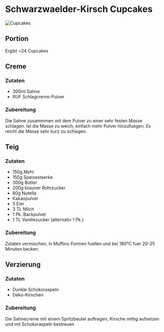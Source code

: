 # Schwarzwaelder-Kirsch Cupcakes

![Cupcakes](https://raw.github.com/lociii/rezepte/master/images/cupcakes/schwarzwaelder-kirsch.jpg)

## Portion
Ergibt ~24 Cupcakes

## Creme
### Zutaten
* 300ml Sahne
* RUF Schlagcreme-Pulver

### Zubereitung
Die Sahne zusammmen mit dem Pulver zu einer sehr festen Masse schlagen. Ist die Masse zu weich, einfach mehr Pulver hinzufuegen. Es reicht die Masse sehr kurz zu schlagen.

## Teig
### Zutaten
* 150g Mehl
* 150g Speisestaerke
* 300g Butter
* 200g brauner Rohrzucker
* 80g Nutella
* Kakaopulver
* 5 Eier
* 3 TL Milch
* 1 Pk. Backpulver
* 1 TL Vanillezucker (alternativ 1 Pk.)

### Zubereitung
Zutaten vermischen, in Muffins-Formen fuellen und bei 180°C fuer 20-25 Minuten backen.

## Verzierung
### Zutaten
* Dunkle Schokoraspeln
* Deko-Kirschen

### Zubereitung
Die Sahnecreme mit einem Spritzbeutel auftragen, Kirsche mittig aufsetzen und mit Schokoraspeln bestreuen

